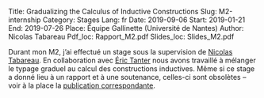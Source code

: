 Title: Gradualizing the Calculus of Inductive Constructions
Slug: M2-internship
Category: Stages
Lang: fr
Date: 2019-09-06
Start: 2019-01-21
End: 2019-07-26
Place: Équipe Gallinette (Université de Nantes)
Author: Nicolas Tabareau
Pdf_loc: Rapport_M2.pdf
Slides_loc: Slides_M2.pdf

Durant mon M2, j’ai effectué un stage sous la supervision de [Nicolas Tabareau](https://tabareau.fr/).
En collaboration avec [Éric Tanter](https://pleiad.cl/people/etanter) nous avons travaillé à mélanger le typage graduel au calcul des constructions inductives.
Même si ce stage a donné lieu à un rapport et à une soutenance, celles-ci sont obsolètes – voir à la place la [publication correspondante](publications).